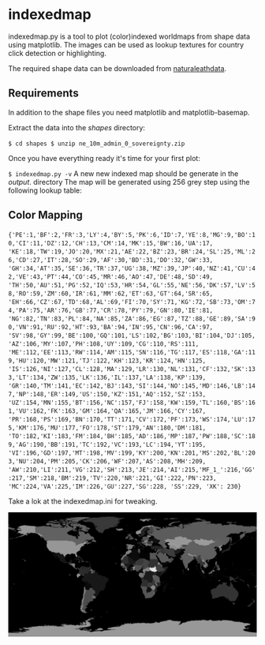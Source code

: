 # indexedmap
indexedmap.py is a tool to plot (color)indexed worldmaps from shape data using matplotlib.
The images can be used as lookup textures for country click detection or highlighting.

The required shape data can be downloaded from [naturaleathdata](http://www.naturalearthdata.com/http//www.naturalearthdata.com/download/10m/cultural/ne_10m_admin_0_sovereignty.zip).

## Requirements
In addition to the shape files you need matplotlib and matplotlib-basemap.

Extract the data into the *shapes* directory:

`$ cd shapes
$ unzip ne_10m_admin_0_sovereignty.zip`

Once you have everything ready it's time for your first plot:

`
$ indexedmap.py -v
`
A new new indexed map should be generate in the *output*.
 directory
 The map will be generated using 256 grey step using the following lookup table:

## Color Mapping
`
{'PE':1,'BF':2,'FR':3,'LY':4,'BY':5,'PK':6,'ID':7,'YE':8,'MG':9,'BO':10,'CI':11,'DZ':12,'CH':13,'CM':14,'MK':15,'BW':16,'UA':17,
'KE':18,'TW':19,'JO':20,'MX':21,'AE':22,'BZ':23,'BR':24,'SL':25,'ML':26,'CD':27,'IT':28,'SO':29,'AF':30,'BD':31,'DO':32,'GW':33,
'GH':34,'AT':35,'SE':36,'TR':37,'UG':38,'MZ':39,'JP':40,'NZ':41,'CU':42,'VE':43,'PT':44,'CO':45,'MR':46,'AO':47,'DE':48,'SD':49,
'TH':50,'AU':51,'PG':52,'IQ':53,'HR':54,'GL':55,'NE':56,'DK':57,'LV':58,'RO':59,'ZM':60,'IR':61,'MM':62,'ET':63,'GT':64,'SR':65,
'EH':66,'CZ':67,'TD':68,'AL':69,'FI':70,'SY':71,'KG':72,'SB':73,'OM':74,'PA':75,'AR':76,'GB':77,'CR':78,'PY':79,'GN':80,'IE':81,
'NG':82,'TN':83,'PL':84,'NA':85,'ZA':86,'EG':87,'TZ':88,'GE':89,'SA':90,'VN':91,'RU':92,'HT':93,'BA':94,'IN':95,'CN':96,'CA':97,
'SV':98,'GY':99,'BE':100,'GQ':101,'LS':102,'BG':103,'BI':104,'DJ':105,'AZ':106,'MY':107,'PH':108,'UY':109,'CG':110,'RS':111,
'ME':112,'EE':113,'RW':114,'AM':115,'SN':116,'TG':117,'ES':118,'GA':119,'HU':120,'MW':121,'TJ':122,'KH':123,'KR':124,'HN':125,
'IS':126,'NI':127,'CL':128,'MA':129,'LR':130,'NL':131,'CF':132,'SK':133,'LT':134,'ZW':135,'LK':136,'IL':137,'LA':138,'KP':139,
'GR':140,'TM':141,'EC':142,'BJ':143,'SI':144,'NO':145,'MD':146,'LB':147,'NP':148,'ER':149,'US':150,'KZ':151,'AQ':152,'SZ':153,
'UZ':154,'MN':155,'BT':156,'NC':157,'FJ':158,'KW':159,'TL':160,'BS':161,'VU':162,'FK':163,'GM':164,'QA':165,'JM':166,'CY':167,
'PR':168,'PS':169,'BN':170,'TT':171,'CV':172,'PF':173,'WS':174,'LU':175,'KM':176,'MU':177,'FO':178,'ST':179,'AN':180,'DM':181,
'TO':182,'KI':183,'FM':184,'BH':185,'AD':186,'MP':187,'PW':188,'SC':189,'AG':190,'BB':191,'TC':192,'VC':193,'LC':194,'YT':195,
'VI':196,'GD':197,'MT':198,'MV':199,'KY':200,'KN':201,'MS':202,'BL':203,'NU':204,'PM':205,'CK':206,'WF':207,'AS':208,'MH':209,
'AW':210,'LI':211,'VG':212,'SH':213,'JE':214,'AI':215,'MF_1_':216,'GG':217,'SM':218,'BM':219,'TV':220,'NR':221,'GI':222,'PN':223,
'MC':224,'VA':225,'IM':226,'GU':227,'SG':228, 'SS':229, 'XK': 230}
`

Take a lok at the indexedmap.ini for tweaking.

![sample_image](sample/map_indexed.png)

